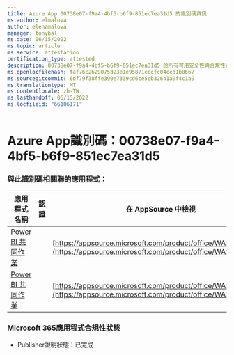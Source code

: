 ```yaml
---
title: Azure App 00738e07-f9a4-4bf5-b6f9-851ec7ea31d5 的識別碼資訊
ms.author: elmalova
author: elenamalova
manager: tonybal
ms.date: 06/15/2022
ms.topic: article
ms.service: attestation
certification_type: attested
description: 00738e07-f9a4-4bf5-b6f9-851ec7ea31d5 的所有可用安全性與合規性資訊。
ms.openlocfilehash: faf76c2629075d23e1e95871eccfc04ced1b8667
ms.sourcegitcommit: 6df79f38ffe390e7339cd6ce5eb32641a9f4c1a9
ms.translationtype: MT
ms.contentlocale: zh-TW
ms.lasthandoff: 06/15/2022
ms.locfileid: "66106171"
---
```

# <a name="azure-app-id-00738e07-f9a4-4bf5-b6f9-851ec7ea31d5"></a>Azure App識別碼：00738e07-f9a4-4bf5-b6f9-851ec7ea31d5


### <a name="apps-associated-with-this-id"></a>與此識別碼相關聯的應用程式：
| **應用程式名稱** | **認證** | **在 AppSource 中檢視** |
|--------------|---------------|-----------------------|
| [Power BI 共同作業](../forward/WA104380739.md) |  | [https://appsource.microsoft.com/product/office/WA104380739](https://appsource.microsoft.com/product/office/WA104380739) |
| [Power BI 共同作業](../forward/WA104381384.md) |  | [https://appsource.microsoft.com/product/office/WA104381384](https://appsource.microsoft.com/product/office/WA104381384) |

### <a name="microsoft-365-app-compliance-status"></a>Microsoft 365應用程式合規性狀態
- Publisher證明狀態：已完成
